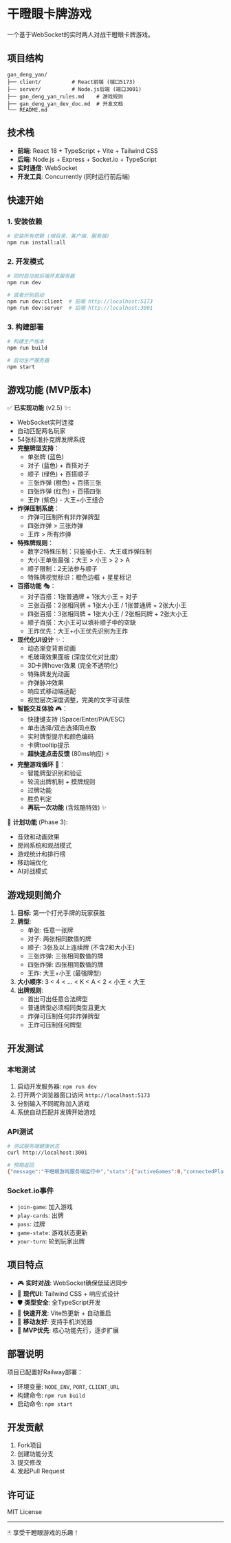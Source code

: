 # 干瞪眼卡牌游戏

一个基于WebSocket的实时两人对战干瞪眼卡牌游戏。

## 项目结构

```
gan_deng_yan/
├── client/          # React前端 (端口5173)
├── server/          # Node.js后端 (端口3001)
├── gan_deng_yan_rules.md    # 游戏规则
├── gan_deng_yan_dev_doc.md  # 开发文档
└── README.md
```

## 技术栈

- **前端**: React 18 + TypeScript + Vite + Tailwind CSS
- **后端**: Node.js + Express + Socket.io + TypeScript
- **实时通信**: WebSocket
- **开发工具**: Concurrently (同时运行前后端)

## 快速开始

### 1. 安装依赖
```bash
# 安装所有依赖 (根目录、客户端、服务端)
npm run install:all
```

### 2. 开发模式
```bash
# 同时启动前后端开发服务器
npm run dev

# 或者分别启动
npm run dev:client  # 前端 http://localhost:5173
npm run dev:server  # 后端 http://localhost:3001
```

### 3. 构建部署
```bash
# 构建生产版本
npm run build

# 启动生产服务器
npm start
```

## 游戏功能 (MVP版本)

✅ **已实现功能** (v2.5) ✨:
- WebSocket实时连接
- 自动匹配两名玩家
- 54张标准扑克牌发牌系统
- **完整牌型支持**：
  - 单张牌 (蓝色)
  - 对子 (蓝色) + 百搭对子
  - 顺子 (绿色) + 百搭顺子
  - 三张炸弹 (橙色) + 百搭三张
  - 四张炸弹 (红色) + 百搭四张
  - 王炸 (紫色) - 大王+小王组合
- **炸弹压制系统**：
  - 炸弹可压制所有非炸弹牌型
  - 四张炸弹 > 三张炸弹
  - 王炸 > 所有炸弹
- **特殊牌规则**：
  - 数字2特殊压制：只能被小王、大王或炸弹压制
  - 大小王单张最强：大王 > 小王 > 2 > A
  - 顺子限制：2无法参与顺子
  - 特殊牌视觉标识：橙色边框 + 星星标记
- **百搭功能** 🎭：
  - 对子百搭：1张普通牌 + 1张大小王 = 对子
  - 三张百搭：2张相同牌 + 1张大小王 / 1张普通牌 + 2张大小王
  - 四张百搭：3张相同牌 + 1张大小王 / 2张相同牌 + 2张大小王
  - 顺子百搭：大小王可以填补顺子中的空缺
  - 王炸优先：大王+小王优先识别为王炸
- **现代化UI设计** ✨：
  - 动态渐变背景动画
  - 毛玻璃效果面板 (深度优化对比度)
  - 3D卡牌hover效果 (完全不透明化)
  - 特殊牌发光动画
  - 炸弹脉冲效果
  - 响应式移动端适配
  - 视觉层次深度调整，完美的文字可读性
- **智能交互体验** 🎮：
  - 快捷键支持 (Space/Enter/P/A/ESC)
  - 单击选择/双击选择同点数
  - 实时牌型提示和颜色编码
  - 卡牌tooltip提示
  - **超快速点击反馈** (80ms响应) ⚡
- **完整游戏循环** 🔄：
  - 智能牌型识别和验证
  - 轮流出牌机制 + 摸牌规则
  - 过牌功能
  - 胜负判定
  - **再玩一次功能** (含炫酷特效) ✨

🚧 **计划功能** (Phase 3):
- 音效和动画效果
- 房间系统和观战模式
- 游戏统计和排行榜
- 移动端优化
- AI对战模式

## 游戏规则简介

1. **目标**: 第一个打光手牌的玩家获胜
2. **牌型**: 
   - 单张: 任意一张牌
   - 对子: 两张相同数值的牌
   - 顺子: 3张及以上连续牌 (不含2和大小王)
   - 三张炸弹: 三张相同数值的牌
   - 四张炸弹: 四张相同数值的牌
   - 王炸: 大王+小王 (最强牌型)
3. **大小顺序**: 3 < 4 < ... < K < A < 2 < 小王 < 大王
4. **出牌规则**: 
   - 首出可出任意合法牌型
   - 普通牌型必须相同类型且更大
   - 炸弹可压制任何非炸弹牌型
   - 王炸可压制任何牌型

## 开发测试

### 本地测试
1. 启动开发服务器: `npm run dev`
2. 打开两个浏览器窗口访问 `http://localhost:5173`
3. 分别输入不同昵称加入游戏
4. 系统自动匹配并发牌开始游戏

### API测试
```bash
# 测试服务端健康状态
curl http://localhost:3001

# 预期返回
{"message":"干瞪眼游戏服务端运行中","stats":{"activeGames":0,"connectedPlayers":0}}
```

### Socket.io事件
- `join-game`: 加入游戏
- `play-cards`: 出牌
- `pass`: 过牌
- `game-state`: 游戏状态更新
- `your-turn`: 轮到玩家出牌

## 项目特点

- 🎮 **实时对战**: WebSocket确保低延迟同步
- 🎨 **现代UI**: Tailwind CSS + 响应式设计
- 🛡️ **类型安全**: 全TypeScript开发
- 🚀 **快速开发**: Vite热更新 + 自动重启
- 📱 **移动友好**: 支持手机浏览器
- 🎯 **MVP优先**: 核心功能先行，逐步扩展

## 部署说明

项目已配置好Railway部署：
- 环境变量: `NODE_ENV`, `PORT`, `CLIENT_URL`
- 构建命令: `npm run build`
- 启动命令: `npm start`

## 开发贡献

1. Fork项目
2. 创建功能分支
3. 提交修改
4. 发起Pull Request

## 许可证

MIT License

---

🃏 享受干瞪眼游戏的乐趣！ 